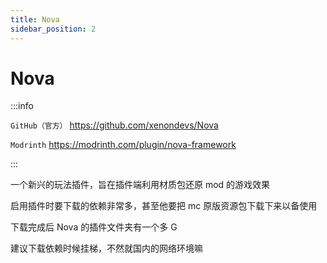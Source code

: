 ```yaml
---
title: Nova
sidebar_position: 2
---
```


# Nova

:::info

`GitHub（官方）` https://github.com/xenondevs/Nova

`Modrinth` https://modrinth.com/plugin/nova-framework

:::

一个新兴的玩法插件，旨在插件端利用材质包还原 mod 的游戏效果

启用插件时要下载的依赖非常多，甚至他要把 mc 原版资源包下载下来以备使用

下载完成后 Nova 的插件文件夹有一个多 G

建议下载依赖时候挂梯，不然就国内的网络环境嘛
